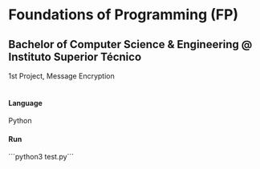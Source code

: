 # Foundations of Programming (FP)
## Bachelor of Computer Science & Engineering @ Instituto Superior Técnico
1st Project, Message Encryption
<br><br>

#### Language
Python

#### Run
´´´python3 test.py´´´
